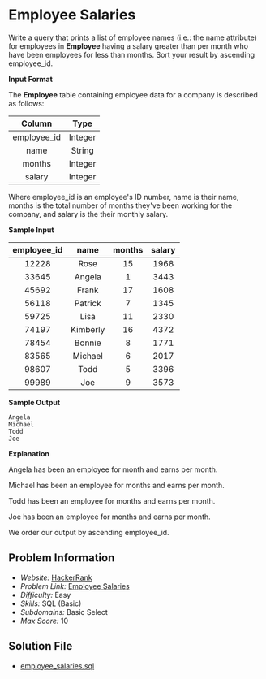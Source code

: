 # Employee Salaries

Write a query that prints a list of employee names (i.e.: the name attribute) for employees in **Employee** having a salary greater than  per month who have been employees for less than  months. Sort your result by ascending employee_id.

**Input Format**

The **Employee** table containing employee data for a company is described as follows:

| Column | Type |
| :-: | :-: |
employee_id | Integer
name | String
months | Integer
salary | Integer

Where employee_id is an employee's ID number, name is their name, months is the total number of months they've been working for the company, and salary is the their monthly salary.

**Sample Input**

| employee_id | name | months | salary
| :-: | :-: | :-: | :-: |
12228 | Rose | 15 | 1968
33645 | Angela | 1 | 3443
45692 | Frank | 17 | 1608
56118 | Patrick | 7 | 1345
59725 | Lisa | 11 | 2330
74197 | Kimberly | 16 | 4372
78454 | Bonnie | 8 | 1771
83565 | Michael | 6 | 2017
98607 | Todd | 5 | 3396
99989 | Joe | 9 | 3573

**Sample Output**

```
Angela
Michael
Todd
Joe
```

**Explanation**

Angela has been an employee for  month and earns  per month.

Michael has been an employee for  months and earns  per month.

Todd has been an employee for  months and earns  per month.

Joe has been an employee for  months and earns  per month.

We order our output by ascending employee_id.

## Problem Information

- *Website:* [HackerRank](https://www.hackerrank.com/)
- *Problem Link:* [Employee Salaries](https://www.hackerrank.com/challenges/salary-of-employees/problem)
- *Difficulty:* Easy
- *Skills:* SQL (Basic)
- *Subdomains:* Basic Select
- *Max Score:* 10

## Solution File

- [employee_salaries.sql]()